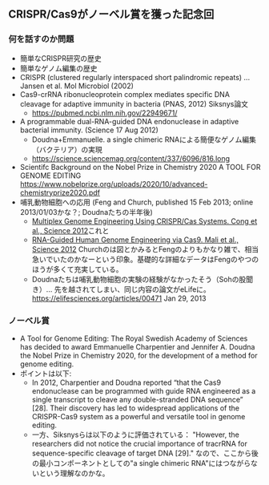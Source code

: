 ## CRISPR/Cas9がノーベル賞を獲った記念回
### 何を話すのか問題
- 簡単なCRISPR研究の歴史
- 簡単なゲノム編集の歴史
- CRISPR (clustered regularly interspaced short palindromic repeats) ... Jansen et al. Mol Microbiol (2002)
- Cas9-crRNA ribonucleoprotein complex mediates specific DNA cleavage for adaptive immunity in bacteria (PNAS, 2012) Siksnys論文
  - https://pubmed.ncbi.nlm.nih.gov/22949671/
- A programmable dual-RNA-guided DNA endonuclease in adaptive bacterial immunity. (Science 17 Aug 2012)
  - Doudna+Emmanuelle. a single chimeric RNAによる簡便なゲノム編集（バクテリア）の実現
  - https://science.sciencemag.org/content/337/6096/816.long
- Scientifc Background on the Nobel Prize in Chemistry 2020 A TOOL FOR GENOME EDITING https://www.nobelprize.org/uploads/2020/10/advanced-chemistryprize2020.pdf 
- 哺乳動物細胞への応用 (Feng and Church, published 15 Feb 2013; online 2013/01/03かな？; Doudnaたちの半年後)
  - [Multiplex Genome Engineering Using CRISPR/Cas Systems. Cong et al., Science 2012](http://science.sciencemag.org/content/339/6121/819.long)これと
  - [RNA-Guided Human Genome Engineering via Cas9. Mali et al., Science 2012](http://science.sciencemag.org/content/339/6121/823.long) Churchのは図とかみるとFengのよりもかなり雑で、相当急いでいたのかなーという印象。基礎的な詳細なデータはFengのやつのほうが多くて充実している。
  - Doudnaたちは哺乳動物細胞の実験の経験がなかったそう（Sohの股聞き）... 先を越されてしまい、同じ内容の論文がeLifeに。https://elifesciences.org/articles/00471 Jan 29, 2013


### ノーベル賞
- A Tool for Genome Editing: The Royal Swedish Academy of Sciences has decided to award Emmanuelle Charpentier and Jennifer A. Doudna the Nobel Prize in Chemistry 2020, for the development of a method for genome editing.
- ポイントは以下: 
  - In 2012, Charpentier and Doudna reported “that the Cas9 endonuclease can be programmed with guide RNA engineered as a single transcript to cleave any double-stranded DNA sequence” [28]. Their discovery has led to widespread applications of the CRISPR-Cas9 system as a powerful and versatile tool in genome editing.
  - 一方、Siksnysらは以下のように評価されている： "However, the researchers did not notice the crucial importance of tracrRNA for sequence-specific cleavage of target DNA [29]." なので、ここから後の最小コンポーネントとしての"a single chimeric RNA"にはつながらないという理解なのかな。
